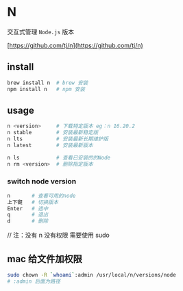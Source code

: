 # N

交互式管理 `Node.js` 版本

[https://github.com/tj/n](https://github.com/tj/n)

## install

```bash
brew install n  # brew 安装
npm install n   # npm 安装
```

## usage

```bash
n <version>     # 下载特定版本 eg：n 16.20.2
n stable        # 安装最新稳定版
n lts           # 安装最新长期维护版
n latest        # 安装最新版本

n ls            # 查看已安装的的Node
n rm <version>  # 删除指定版本
```

### switch node version

```bash
n       # 查看可用的node
上下键   # 切换版本
Enter   # 选中
q       # 退出
d       # 删除
```

// 注：没有 n 没有权限 需要使用 sudo

## mac 给文件加权限

```bash
sudo chown -R `whoami`:admin /usr/local/n/versions/node
# :admin 后面为路径
```
